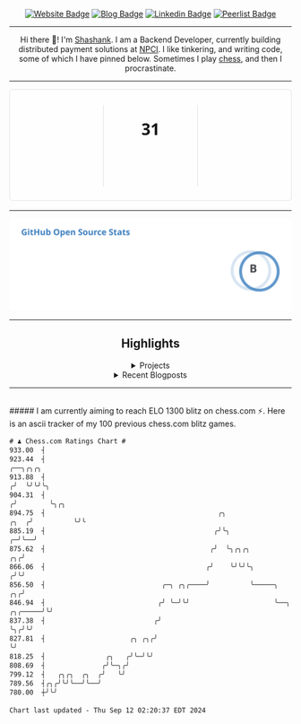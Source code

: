 <div align="center"><p><a href="https://ssnk.in"><img src="https://img.shields.io/badge/-Website-3B7EBF?style=for-the-badge&amp;logo=amp&amp;logoColor=white" alt="Website Badge"></a> <a href="https://hashnode.ssnk.in"><img src="https://img.shields.io/badge/-Blog-3B7EBF?style=for-the-badge&amp;logo=Hashnode&amp;logoColor=white" alt="Blog Badge"></a> <a href="https://linkedin.com/in/shashank-priyadarshi"><img src="https://img.shields.io/badge/-LinkedIn-3B7EBF?style=for-the-badge&amp;logo=Linkedin&amp;logoColor=white" alt="Linkedin Badge"></a> <a href="https://peerlist.io/shasha"><img src="https://img.shields.io/badge/-PeerList-3B7EBF?style=for-the-badge&amp;logo=Peerlist&amp;logoColor=white" alt="Peerlist Badge"/></a></p><hr><p>Hi there 👋! I'm <a href="https://ssnk.in">Shashank</a>. I am a Backend Developer, currently building distributed payment solutions at <a href="https://npci.org.in">NPCI</a>. I like tinkering, and writing code, some of which I have pinned below. Sometimes I play <a href="https://www.chess.com/member/ttefabob">chess</a>, and then I procrastinate.</p><hr><p><img src="./assets/images/streak_stats.svg"/></p><hr><p><img src="./assets/images/open_source_stats.svg"/></p><hr><h2>Highlights</h2><details><summary>Projects</summary><br /><ul><li><a href="https://github.com/shashank-priyadarshi/archive" target="_blank" rel="noopener noreferrer">archive</a> Last Updated : 2024-09-10</li><li><a href="https://github.com/shashank-priyadarshi/projects" target="_blank" rel="noopener noreferrer">projects</a> Last Updated : 2024-09-08</li><li><a href="https://github.com/shashank-priyadarshi/files" target="_blank" rel="noopener noreferrer">files</a> Last Updated : 2024-09-07</li><li><a href="https://github.com/shashank-priyadarshi/upgraded-disco" target="_blank" rel="noopener noreferrer">upgraded-disco</a> Last Updated : 2024-09-07</li><li><a href="https://github.com/shashank-priyadarshi/utils" target="_blank" rel="noopener noreferrer">utils</a> Last Updated : 2024-09-03</li></ul></details><details><summary>Recent Blogposts</summary><br /><ul><li><a href="https://hashnode.ssnk.in/traffic-light-simulator-in-angular-2023" target="_blank" rel="noopener noreferrer">Traffic Light Simulator in Angular</a> Published : 2023-09-16</li><li><a href="https://hashnode.ssnk.in/oop-in-go-interfaces" target="_blank" rel="noopener noreferrer">OOP in Go: Interfaces</a> Published : 2023-03-04</li><li><a href="https://hashnode.ssnk.in/oop-in-go-structs" target="_blank" rel="noopener noreferrer">OOP in Go: Structs</a> Published : 2023-02-24</li></ul></details><hr></div></br>##### I am currently aiming to reach ELO 1300 blitz on chess.com ⚡. Here is an ascii tracker of my 100 previous chess.com blitz games.
  
  
  ```
# ♟︎ Chess.com Ratings Chart #
  933.00  ┤
  923.44  ┤                                                                                       ╭──╮╭╮╭╮
  913.88  ┤                                                                                      ╭╯  ╰╯╰╯╰╮
  904.31  ┤                                                                                     ╭╯        ╰╮╭╮
  894.75  ┤                                           ╭╮                                   ╭╮  ╭╯          ╰╯╰
  885.19  ┤                                          ╭╯╰╮                                ╭─╯╰──╯
  875.62  ┤                                         ╭╯  ╰╮╭╮╭╮                        ╭╮╭╯
  866.06  ┤                                        ╭╯    ╰╯╰╯╰╮                      ╭╯╰╯
  856.50  ┤                             ╭─╮ ╭╮╭────╯          ╰─────╮             ╭╮╭╯
  846.94  ┤                            ╭╯ ╰─╯╰╯                     ╰──╮  ╭╮╭─────╯╰╯
  837.38  ┤                           ╭╯                               ╰╮╭╯╰╯
  827.81  ┤                     ╭╮ ╭╮╭╯                                 ╰╯
  818.25  ┤               ╭╮   ╭╯╰─╯╰╯
  808.69  ┤              ╭╯╰─╮╭╯
  799.12  ┤   ╭╮╭╮  ╭╮  ╭╯   ╰╯
  789.56  ┤╭╮╭╯╰╯╰──╯╰──╯
  780.00  ┼╯╰╯

Chart last updated - Thu Sep 12 02:20:37 EDT 2024  
  ```
  
